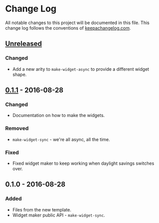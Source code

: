 # Change Log
All notable changes to this project will be documented in this file. This change log follows the conventions of [keepachangelog.com](http://keepachangelog.com/).

## [Unreleased]
### Changed
- Add a new arity to `make-widget-async` to provide a different widget shape.

## [0.1.1] - 2016-08-28
### Changed
- Documentation on how to make the widgets.

### Removed
- `make-widget-sync` - we're all async, all the time.

### Fixed
- Fixed widget maker to keep working when daylight savings switches over.

## 0.1.0 - 2016-08-28
### Added
- Files from the new template.
- Widget maker public API - `make-widget-sync`.

[Unreleased]: https://github.com/your-name/mount-play/compare/0.1.1...HEAD
[0.1.1]: https://github.com/your-name/mount-play/compare/0.1.0...0.1.1

